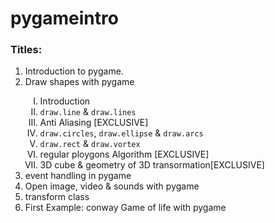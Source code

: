 # pygameintro
<html>
    <head>
    </head>
    <body>
        <h3>Titles: </h3>
        <ol>
            <li>Introduction to pygame.</li>
            <li>Draw shapes with pygame</li>
            <ol type="I">
                <li>Introduction</li>
                <li><code>draw.line</code> & <code>draw.lines</code></li>
                <li>Anti Aliasing [EXCLUSIVE]</li>
                <li><code>draw.circles</code>, <code>draw.ellipse</code> & <code>draw.arcs</code></li>
                <li><code>draw.rect</code> & <code>draw.vortex</code></li>
                <li>regular ploygons Algorithm [EXCLUSIVE]</li>
                <li>3D cube & geometry of 3D transormation[EXCLUSIVE]</li>
            </ol>
            <li>event handling in pygame</li>
            <li>Open image, video & sounds with pygame</li>
            <li>transform class</li>
            <li>First Example: conway Game of life with pygame</li>
        </ol>
    </body>
</html>
